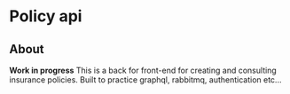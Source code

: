 # Policy api

## About

**Work in progress**
This is a back for front-end for creating and consulting insurance policies.
Built to practice graphql, rabbitmq, authentication etc...
